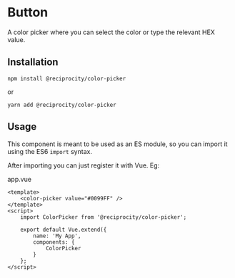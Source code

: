 # Button

A color picker where you can select the color or type the relevant HEX value.

## Installation

```
npm install @reciprocity/color-picker
```
or
```
yarn add @reciprocity/color-picker
```

## Usage

This component is meant to be used as an ES module, so you can import it using the ES6 `import` syntax.

After importing you can just register it with Vue. Eg:

app.vue

```vue
<template>
	<color-picker value="#0099FF" />
</template>
<script>
	import ColorPicker from '@reciprocity/color-picker';

	export default Vue.extend({
		name: 'My App',
		components: {
			ColorPicker
		}
	};
</script>
```
